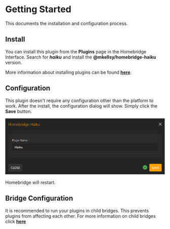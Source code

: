 # Getting Started
This documents the installation and configuration process.

## Install
You can install this plugin from the **Plugins** page in the Homebridge Interface. Search for ***haiku*** and install the **@mkellsy/homebridge-haiku** version.

More information about installing plugins can be found **[here](https://github.com/homebridge/homebridge-config-ui-x?tab=readme-ov-file#plugin-screen)**.

## Configuration
This plugin doesn't require any configuration other than the platform to work. After the install, the configuration dialog will show. Simply click the **Save** button.

![](https://raw.githubusercontent.com/mkellsy/homebridge-haiku/refs/heads/main/docs/assets/Config.png)

Homebridge will restart.

## Bridge Configuration
It is recommended to run your plugins in child bridges. This prevents plugins from affecting each other. For more information on child bridges click **[here](https://github.com/homebridge/homebridge/wiki/Child-Bridges)**
